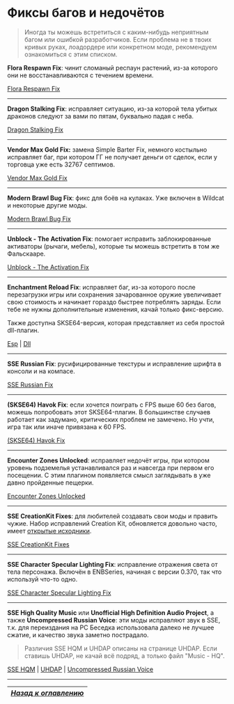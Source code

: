 # Фиксы багов и недочётов

> Иногда ты можешь встретиться с каким-нибудь неприятным багом или ошибкой разработчиков. Если проблема не в твоих кривых руках, лоадордере или конкретном моде, рекомендуем ознакомиться с этим списком.

**Flora Respawn Fix**: чинит сломаный респаун растений, из-за которого они не восстанавливаются с течением времени.

[Flora Respawn Fix](https://www.nexusmods.com/skyrimspecialedition/mods/13186)

------

**Dragon Stalking Fix**: исправляет ситуацию, из-за которой тела убитых драконов следуют за вами по пятам, буквально падая с неба.

[Dragon Stalking Fix](https://www.nexusmods.com/skyrimspecialedition/mods/14060)

------

**Vendor Max Gold Fix:** замена Simple Barter Fix, немного костыльно исправляет баг, при котором ГГ не получает деньги от сделок, если у торговца уже есть 32767 септимов.

[Vendor Max Gold Fix](https://www.nexusmods.com/skyrimspecialedition/mods/19792)

------

**Modern Brawl Bug Fix**: фикс для боёв на кулаках. Уже включен в Wildcat и некоторые другие моды.

[Modern Brawl Bug Fix](https://www.nexusmods.com/skyrimspecialedition/mods/1473)

------

**Unblock - The Activation Fix**: помогает исправить заблокированные активаторы (рычаги, мебель), которые ты можешь встретить в том же Фальскааре.

[Unblock - The Activation Fix](https://www.nexusmods.com/skyrimspecialedition/mods/221)

------

**Enchantment Reload Fix**: исправляет баг, из-за которого после перезагрузки игры или сохранения зачарованное оружие увеличивает свою стоимость и начинает гораздо быстрее потреблять заряды. Если тебе не нужны дополнительные изменения, качай только фикс-версию.

Также доступна SKSE64-версия, которая представляет из себя простой dll-плагин.

[Esp](https://www.nexusmods.com/skyrimspecialedition/mods/8473) | [Dll](https://www.nexusmods.com/skyrimspecialedition/mods/21055)

------

**SSE Russian Fix**: русифицированные текстуры и исправление шрифта в консоли и на компасе.

[SSE Russian Fix](https://www.nexusmods.com/skyrimspecialedition/mods/887)

------

**(SKSE64) Havok Fix**: если хочется поиграть с FPS выше 60 без багов, можешь попробовать этот SKSE64-плагин. В большинстве случаев работает как задумано, критических проблем не замечено. Но учти, игра так или иначе привязана к 60 FPS.

[(SKSE64) Havok Fix](https://www.nexusmods.com/skyrimspecialedition/mods/18160)

------

**Encounter Zones Unlocked**: исправляет недочёт игры, при котором уровень подземелья устанавливался раз и навсегда при первом его посещении. С этим плагином появляется смысл заглядывать в уже давно пройденные пещерки.

[Encounter Zones Unlocked](https://www.nexusmods.com/skyrimspecialedition/mods/19608)

------

**SSE CreationKit Fixes**: для любителей создавать свои моды и править чужие. Набор исправлений Creation Kit, обновляется довольно часто, имеет [открытые исходники](https://github.com/Nukem9/SkyrimSETest).

[SSE CreationKit Fixes](https://www.nexusmods.com/skyrimspecialedition/mods/20061)

------

**SSE Character Specular Lighting Fix**: исправление отражения света от тела персонажа. Включён в ENBSeries, начиная с версии 0.370, так что используй что-то одно.

[SSE Character Specular Lighting Fix](https://www.nexusmods.com/skyrimspecialedition/mods/22423)

------

**SSE High Quality Music** или **Unofficial High Definition Audio Project**, а также **Uncompressed Russian Voice**: эти моды исправляют звук в SSE, т.к. для переиздания на PC Беседка использовала далеко не лучшее сжатие, и качество звука заметно пострадало.

> Различия SSE HQM и UHDAP описаны на странице UHDAP. Если ставишь UHDAP, не качай всё подряд, а только файл "Music - HQ".

[SSE HQM](https://www.nexusmods.com/skyrimspecialedition/mods/4968) | [UHDAP](https://www.nexusmods.com/skyrimspecialedition/mods/18115) | [Uncompressed Russian Voice](https://mega.nz/#!a0QniYaR!NKCmyG3DQZUaiTZ24Yw3JvJDHJH9K_k0Q7Kmai55at0)

------

|[*Назад к оглавлению*](../01_Оглавление.md)|
|:---:|
